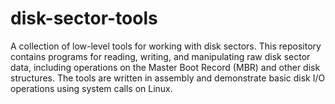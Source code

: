 # disk-sector-tools
A collection of low-level tools for working with disk sectors. This repository contains programs for reading, writing, and manipulating raw disk sector data, including operations on the Master Boot Record (MBR) and other disk structures. The tools are written in assembly and demonstrate basic disk I/O operations using system calls on Linux.
